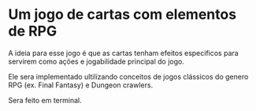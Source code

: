 # Um jogo de cartas com elementos de RPG

A ideia para esse jogo é que as cartas tenham efeitos especificos para servirem como ações e jogabilidade principal do jogo.

Ele sera implementado ultilizando conceitos de jogos clássicos do genero RPG (ex. Final Fantasy) e Dungeon crawlers.


Sera feito em terminal.
